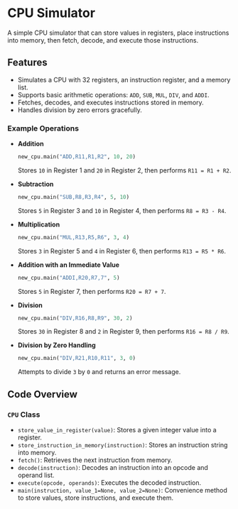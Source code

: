 # CPU Simulator

A simple CPU simulator that can store values in registers, place instructions into memory, then fetch, decode, and execute those instructions.

## Features

- Simulates a CPU with 32 registers, an instruction register, and a memory list.
- Supports basic arithmetic operations: `ADD`, `SUB`, `MUL`, `DIV`, and `ADDI`.
- Fetches, decodes, and executes instructions stored in memory.
- Handles division by zero errors gracefully.


### Example Operations

- **Addition**
  ```python
  new_cpu.main("ADD,R11,R1,R2", 10, 20)
  ```
  Stores `10` in Register 1 and `20` in Register 2, then performs `R11 = R1 + R2`.

- **Subtraction**
  ```python
  new_cpu.main("SUB,R8,R3,R4", 5, 10)
  ```
  Stores `5` in Register 3 and `10` in Register 4, then performs `R8 = R3 - R4`.

- **Multiplication**
  ```python
  new_cpu.main("MUL,R13,R5,R6", 3, 4)
  ```
  Stores `3` in Register 5 and `4` in Register 6, then performs `R13 = R5 * R6`.

- **Addition with an Immediate Value**
  ```python
  new_cpu.main("ADDI,R20,R7,7", 5)
  ```
  Stores `5` in Register 7, then performs `R20 = R7 + 7`.

- **Division**
  ```python
  new_cpu.main("DIV,R16,R8,R9", 30, 2)
  ```
  Stores `30` in Register 8 and `2` in Register 9, then performs `R16 = R8 / R9`.

- **Division by Zero Handling**
  ```python
  new_cpu.main("DIV,R21,R10,R11", 3, 0)
  ```
  Attempts to divide `3` by `0` and returns an error message.

## Code Overview

### `CPU` Class

- `store_value_in_register(value)`: Stores a given integer value into a register.
- `store_instruction_in_memory(instruction)`: Stores an instruction string into memory.
- `fetch()`: Retrieves the next instruction from memory.
- `decode(instruction)`: Decodes an instruction into an opcode and operand list.
- `execute(opcode, operands)`: Executes the decoded instruction.
- `main(instruction, value_1=None, value_2=None)`: Convenience method to store values, store instructions, and execute them.
